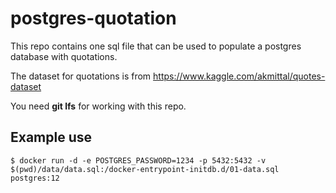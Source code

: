 # postgres-quotation

This repo contains one sql file that can be used to
populate a postgres database with quotations.

The dataset for quotations is from https://www.kaggle.com/akmittal/quotes-dataset

You need **git lfs** for working with this repo.

## Example use

```shell
$ docker run -d -e POSTGRES_PASSWORD=1234 -p 5432:5432 -v $(pwd)/data/data.sql:/docker-entrypoint-initdb.d/01-data.sql postgres:12
```
